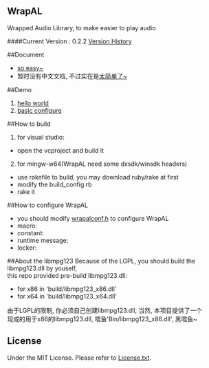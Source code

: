 ﻿## WrapAL
Wrapped Audio Library, to make easier to play audio

####Current Version : 0.2.2
[Version History](./VersionHistory.md)  

##Document
- [so easy~](./doc/readme.md)
- 暂时没有中文文档, 不过实在是[太简单了~](./doc/readme.md)

##Demo
1. [hello world](./doc/1.helloworld.md)
2. [basic configure](./doc/2.configure-baisc.md)

##How to build
1. for visual studio:  
  - open the vcproject and build it
2. for mingw-w64(WrapAL need some dxsdk/winsdk headers)  
  - use rakefile to build, you may download ruby/rake at first
  - modify the build_config.rb  
  - rake it 
  
##How to configure WrapAL
  - you should modify [wrapalconf.h](./include/wrapalconf.h) to configure WrapAL
  - macro: 
  - constant:
  - runtime message:
  - locker:

##About the libmpg123
Because of the LGPL, you should build the libmpg123.dll by youself,  
this repo provided pre-build libmpg123.dll:
  - for x86 in 'build/libmpg123_x86.dll'
  - for x64 in 'build/libmpg123_x64.dll'

由于LGPL的限制, 你必须自己创建libmpg123.dll, 当然, 本项目提供了一个  
现成的用于x86的libmpg123.dll, 喂鱼'Bin/libmpg123_x86.dll', 黑喂鱼~

## License
Under the MIT License. Please refer to [License.txt](./License.txt).